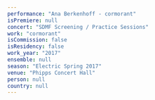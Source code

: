 ```yaml
---
performance: "Ana Berkenhoff - cormorant"
isPremiere: null
concert: "SDMF Screening / Practice Sessions"
work: "cormorant"
isCommission: false
isResidency: false
work_year: "2017"
ensemble: null
season: "Electric Spring 2017"
venue: "Phipps Concert Hall"
person: null
country: null
---
```


